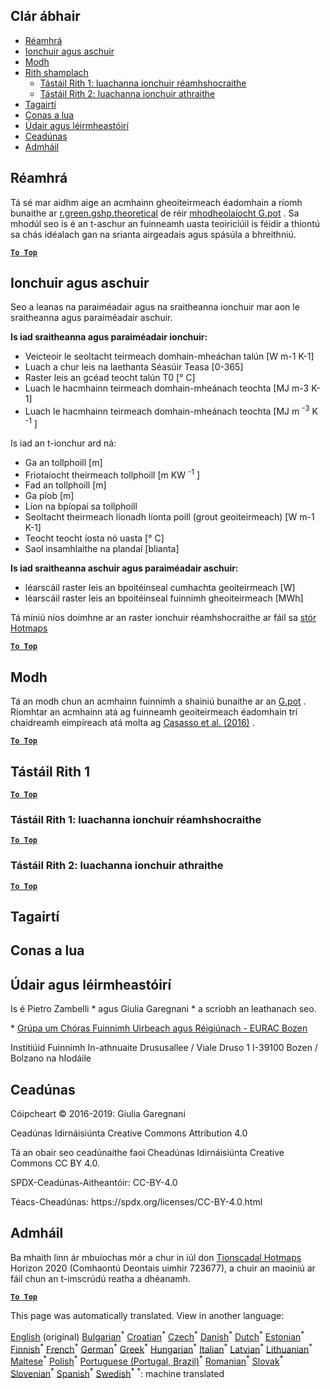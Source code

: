 <h2> Clár ábhair </h2><ul><li> <a href="#introduction">Réamhrá</a> </li><li> <a href="#inputs-and-outputs">Ionchuir agus aschuir</a> </li><li> <a href="#method">Modh</a> </li><li> <a href="#sample-run">Rith shamplach</a> <ul><li> <a href="#test-run-1-default-input-values">Tástáil Rith 1: luachanna ionchuir réamhshocraithe</a> </li><li> <a href="#test-run-2-modified-input-values">Tástáil Rith 2: luachanna ionchuir athraithe</a> </li></ul></li><li> <a href="#references">Tagairtí</a> </li><li> <a href="#how-to-cite">Conas a lua</a> </li><li> <a href="#authors-and-reviewers">Údair agus léirmheastóirí</a> </li><li> <a href="#license">Ceadúnas</a> </li><li> <a href="#acknowledgement">Admháil</a> </li></ul><h2> Réamhrá </h2><p> Tá sé mar aidhm aige an acmhainn gheoiteirmeach éadomhain a ríomh bunaithe ar <a href="https://grass.osgeo.org/grass76/manuals/addons/r.green.gshp.theoretical.html">r.green.gshp.theoretical</a> de réir <a href="https://www.sciencedirect.com/science/article/pii/S0360544216303358">mhodheolaíocht G.pot</a> . Sa mhodúl seo is é an t-aschur an fuinneamh uasta teoiriciúil is féidir a thiontú sa chás idéalach gan na srianta airgeadais agus spásúla a bhreithniú. </p><p><ins> <code><strong><a href="#table-of-contents">To Top</a></strong></code> </ins> </p><h2> Ionchuir agus aschuir </h2><p> Seo a leanas na paraiméadair agus na sraitheanna ionchuir mar aon le sraitheanna agus paraiméadair aschuir. </p><p> <strong>Is iad sraitheanna agus paraiméadair ionchuir:</strong> </p><ul><li> Veicteoir le seoltacht teirmeach domhain-mheáchan talún [W m-1 K-1] </li><li> Luach a chur leis na laethanta Séasúir Teasa [0-365] </li><li> Raster leis an gcéad teocht talún T0 [° C] </li><li> Luach le hacmhainn teirmeach domhain-mheánach teochta [MJ m-3 K-1] </li><li> Luach le hacmhainn teirmeach domhain-mheánach teochta [MJ m <sup>-3</sup> K <sup>-1</sup> ] </li></ul><p> Is iad an t-ionchur ard ná: </p><ul><li> Ga an tollphoill [m] </li><li> Friotaíocht theirmeach tollphoill [m KW <sup>-1</sup> ] </li><li> Fad an tollphoill [m] </li><li> Ga píob [m] </li><li> Líon na bpíopaí sa tollphoill </li><li> Seoltacht theirmeach líonadh líonta poill (grout geoiteirmeach) [W m-1 K-1] </li><li> Teocht teocht íosta nó uasta [° C] </li><li> Saol insamhlaithe na plandaí [blianta] </li></ul><p> <strong>Is iad sraitheanna aschuir agus paraiméadair aschuir:</strong> </p><ul><li> léarscáil raster leis an bpoitéinseal cumhachta geoiteirmeach [W] </li><li> léarscáil raster leis an bpoitéinseal fuinnimh gheoiteirmeach [MWh] </li></ul><p> Tá míniú níos doimhne ar an raster ionchuir réamhshocraithe ar fáil sa <a href="https://gitlab.com/hotmaps/potential/potential_geothermal_raster">stór Hotmaps</a> </p><p><ins> <code><strong><a href="#table-of-contents">To Top</a></strong></code> </ins> </p><h2> Modh </h2><p> Tá an modh chun an acmhainn fuinnimh a shainiú bunaithe ar an <a href="https://www.sciencedirect.com/science/article/pii/S0360544216303358">G.pot</a> . Ríomhtar an acmhainn atá ag fuinneamh geoiteirmeach éadomhain trí chaidreamh eimpíreach atá molta ag <a href="https://www.sciencedirect.com/science/article/pii/S0360544216303358">Casasso et al. (2016)</a> . </p><p><ins> <code><strong><a href="#table-of-contents">To Top</a></strong></code> </ins> </p><h2> Tástáil Rith 1 </h2><p><ins> <code><strong><a href="#table-of-contents">To Top</a></strong></code> </ins> </p><h3> Tástáil Rith 1: luachanna ionchuir réamhshocraithe </h3><p><ins> <code><strong><a href="#table-of-contents">To Top</a></strong></code> </ins> </p><h3> Tástáil Rith 2: luachanna ionchuir athraithe </h3><p><ins> <code><strong><a href="#table-of-contents">To Top</a></strong></code> </ins> </p><h2> Tagairtí </h2><h2> Conas a lua </h2><h2> Údair agus léirmheastóirí </h2><p> Is é Pietro Zambelli * agus Giulia Garegnani * a scríobh an leathanach seo. </p><p> * <a href="http://www.eurac.edu/en/research/technologies/renewableenergy/researchfields/Pages/Energy-strategies-and-planning.aspx">Grúpa um Chóras Fuinnimh Uirbeach agus Réigiúnach - EURAC Bozen</a> </p><p> Institiúid Fuinnimh In-athnuaite Drususallee / Viale Druso 1 I-39100 Bozen / Bolzano na hIodáile </p><h2> Ceadúnas </h2><p> Cóipcheart © 2016-2019: Giulia Garegnani </p><p> Ceadúnas Idirnáisiúnta Creative Commons Attribution 4.0 </p><p> Tá an obair seo ceadúnaithe faoi Cheadúnas Idirnáisiúnta Creative Commons CC BY 4.0. </p><p> SPDX-Ceadúnas-Aitheantóir: CC-BY-4.0 </p><p> Téacs-Cheadúnas: https://spdx.org/licenses/CC-BY-4.0.html </p><h2> Admháil </h2><p> Ba mhaith linn ár mbuíochas mór a chur in iúl don <a href="https://www.hotmaps-project.eu">Tionscadal Hotmaps</a> Horizon 2020 (Comhaontú Deontais uimhir 723677), a chuir an maoiniú ar fáil chun an t-imscrúdú reatha a dhéanamh. </p><p><ins> <code><strong><a href="#table-of-contents">To Top</a></strong></code> </ins> </p>

This page was automatically translated. View in another language:

[English](en-CM-Shallow-geothermal-potential) (original) [Bulgarian](bg-CM-Shallow-geothermal-potential)<sup>\*</sup> [Croatian](hr-CM-Shallow-geothermal-potential)<sup>\*</sup> [Czech](cs-CM-Shallow-geothermal-potential)<sup>\*</sup> [Danish](da-CM-Shallow-geothermal-potential)<sup>\*</sup> [Dutch](nl-CM-Shallow-geothermal-potential)<sup>\*</sup> [Estonian](et-CM-Shallow-geothermal-potential)<sup>\*</sup> [Finnish](fi-CM-Shallow-geothermal-potential)<sup>\*</sup> [French](fr-CM-Shallow-geothermal-potential)<sup>\*</sup> [German](de-CM-Shallow-geothermal-potential)<sup>\*</sup> [Greek](el-CM-Shallow-geothermal-potential)<sup>\*</sup> [Hungarian](hu-CM-Shallow-geothermal-potential)<sup>\*</sup>  [Italian](it-CM-Shallow-geothermal-potential)<sup>\*</sup> [Latvian](lv-CM-Shallow-geothermal-potential)<sup>\*</sup> [Lithuanian](lt-CM-Shallow-geothermal-potential)<sup>\*</sup> [Maltese](mt-CM-Shallow-geothermal-potential)<sup>\*</sup> [Polish](pl-CM-Shallow-geothermal-potential)<sup>\*</sup> [Portuguese (Portugal, Brazil)](pt-CM-Shallow-geothermal-potential)<sup>\*</sup> [Romanian](ro-CM-Shallow-geothermal-potential)<sup>\*</sup> [Slovak](sk-CM-Shallow-geothermal-potential)<sup>\*</sup> [Slovenian](sl-CM-Shallow-geothermal-potential)<sup>\*</sup> [Spanish](es-CM-Shallow-geothermal-potential)<sup>\*</sup> [Swedish](sv-CM-Shallow-geothermal-potential)<sup>\*</sup>
<sup>\*</sup>: machine translated
